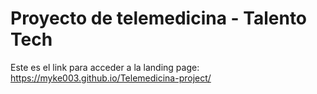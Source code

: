 # Proyecto de telemedicina - Talento Tech

Este es el link para acceder a la landing page: https://myke003.github.io/Telemedicina-project/